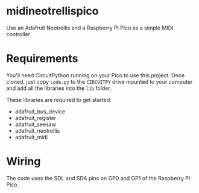 # midineotrellispico
 Use an Adafruit Neotrellis and a Raspberry Pi Pico as a simple MIDI controller 

# Requirements 
 You'll need CircuitPython running on your Pico to use this project. Once cloned, just copy `code.py` to the `CIRCUITPY` drive mounted to your computer and add all the libraries into the `lib` folder.

 These libraries are required to get started:

 * adafruit_bus_device
 * adafruit_register
 * adafruit_seesaw
 * adafruit_neotrellis
 * adafruit_midi

# Wiring
 The code uses the SDL and SDA pins on GP0 and GP1 of the Raspberry Pi Pico. 
